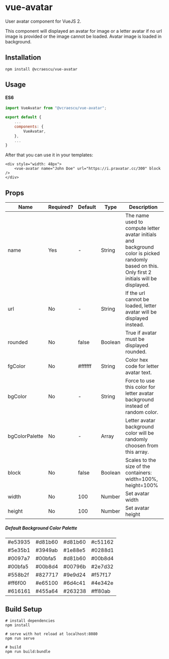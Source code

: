 # vue-avatar

User avatar component for VueJS 2.

This component will displayed an avatar for image or a letter avatar if no url image is provided or the image cannot 
be loaded. Avatar image is loaded in background.

## Installation
```
npm install @vcraescu/vue-avatar
```

## Usage

#### ES6

```js
import VueAvatar from "@vcraescu/vue-avatar";

export default {
    ...
    components: {
        VueAvatar,
    },
    ...
}
```

After that you can use it in your templates:
```
<div style="width: 48px">
    <vue-avatar name="John Doe" url="https://i.pravatar.cc/300" block />
</div>
```

## Props
<table class="table">
<thead><tr>
  <th>Name</th><th>Required?</th><th>Default</th><th>Type</th><th>Description</th>
</tr></thead>
<tbody>
  <tr><td>name</td>
    <td> Yes </td>
    <td> - </td>
    <td> String </td>
    <td>The name used to compute letter avatar initials and background color is picked randomly based on this.
    Only first 2 initials will be displayed.</td></tr>
  <tr><td>url</td>
    <td> No </td>
    <td> - </td>
    <td> String </td>
    <td>If the url cannot be loaded, letter avatar will be displayed instead.</td></tr>
  <tr><td>rounded</td>
    <td> No </td>
    <td> false </td>
    <td> Boolean </td>
    <td>True if avatar must be displayed rounded.</td></tr>
  <tr><td>fgColor</td>
    <td> No </td>
    <td> #ffffff </td>
    <td> String </td>
    <td>Color hex code for letter avatar text.</td></tr>
  <tr><td>bgColor</td>
    <td> No </td>
    <td> - </td>
    <td> String </td>
    <td>Force to use this color for letter avatar background instead of random color.</td></tr>
  <tr><td>bgColorPalette</td>
    <td> No </td>
    <td> - </td>
    <td> Array </td>
    <td>Letter avatar background color will be randomly choosen from this array.</td></tr>
  <tr><td>block</td>
    <td> No </td>
    <td> false </td>
    <td> Boolean </td>
    <td>Scales to the size of the containers: width=100%, height=100%</td></tr>
  <tr><td>width</td>
    <td> No </td>
    <td> 100 </td>
    <td> Number </td>
    <td>Set avatar width</td></tr>
  <tr><td>height</td>
    <td> No </td>
    <td> 100 </td>
    <td> Number </td>
    <td>Set avatar height</td></tr>
</tbody>
</table>

##### Default Background Color Palette
<table class="table">
<tbody>
  <tr>
    <td>#e53935</td>
    <td>#d81b60</td>
    <td>#d81b60</td>
    <td>#c51162</td>
  </tr>
  <tr>
    <td>#5e35b1</td>
    <td>#3949ab</td>
    <td>#1e88e5</td>
    <td>#0288d1</td>
  </tr>
  <tr>
    <td>#0097a7</td>
    <td>#00bfa5</td>
    <td>#d81b60</td>
    <td>#00b8d4</td>
  </tr>
  <tr>
    <td>#00bfa5</td>
    <td>#00b8d4</td>
    <td>#00796b</td>
    <td>#2e7d32</td>
  </tr>
  <tr>
    <td>#558b2f</td>
    <td>#827717</td>
    <td>#9e9d24</td>
    <td>#f57f17</td>
  </tr>
  <tr>
    <td>#ff6f00</td>
    <td>#e65100</td>
    <td>#6d4c41</td>
    <td>#4e342e</td>
  </tr>
  <tr>
    <td>#616161</td>
    <td>#455a64</td>
    <td>#263238</td>
    <td>#ff80ab</td>
  </tr>
</tbody>
</table>

## Build Setup

```
# install dependencies
npm install

# serve with hot reload at localhost:8080
npm run serve

# build 
npm run build:bundle
```

